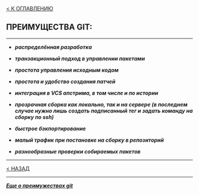 [< К ОГЛАВЛЕНИЮ](readme.md)
## **ПРЕИМУЩЕСТВА GIT:**
---
+ ***распределённая разработка*** 

+ ***транзакционный подход в управлении пакетами***

+ ***простота управления исходным кодом***

+ ***простота и удобство создания патчей***

+ ***интеграция в VCS апстрима, в том числе и по истории***

+ ***прозрачная сборка как локально, так и на сервере (в последнем случае нужно лишь создать подписанный тег и задать команду на сборку по ssh)***

+ ***быстрое бэкпортирование***

+ ***малый трафик при постановке на сборку в репозиторий***

+ ***разнообразные проверки собираемых пакетов***

---
[< НАЗАД](pull.md)
___

***[Еще о преимужествах git](https://habr.com/ru/post/104198/)***


